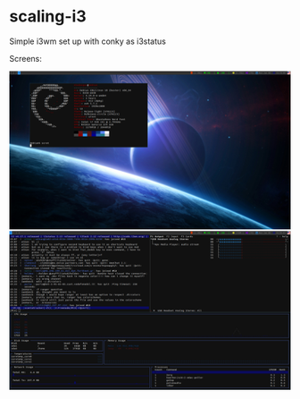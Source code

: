 # scaling-i3
Simple i3wm set up with conky as i3status

Screens:

![Screenshot](screen.png?raw=true "Clear")
![Screenshot](screen_1.png?raw=true "Bussy")

